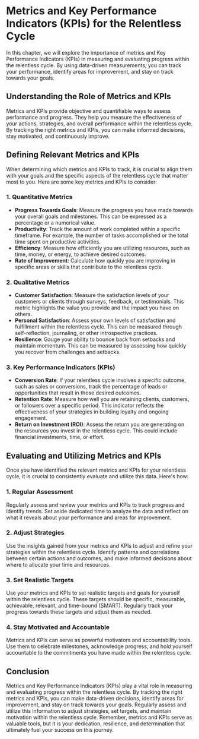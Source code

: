 Metrics and Key Performance Indicators (KPIs) for the Relentless Cycle
==================================================================================

In this chapter, we will explore the importance of metrics and Key Performance Indicators (KPIs) in measuring and evaluating progress within the relentless cycle. By using data-driven measurements, you can track your performance, identify areas for improvement, and stay on track towards your goals.

**Understanding the Role of Metrics and KPIs**
----------------------------------------------

Metrics and KPIs provide objective and quantifiable ways to assess performance and progress. They help you measure the effectiveness of your actions, strategies, and overall performance within the relentless cycle. By tracking the right metrics and KPIs, you can make informed decisions, stay motivated, and continuously improve.

**Defining Relevant Metrics and KPIs**
--------------------------------------

When determining which metrics and KPIs to track, it is crucial to align them with your goals and the specific aspects of the relentless cycle that matter most to you. Here are some key metrics and KPIs to consider:

### **1. Quantitative Metrics**

* **Progress Towards Goals**: Measure the progress you have made towards your overall goals and milestones. This can be expressed as a percentage or a numerical value.
* **Productivity**: Track the amount of work completed within a specific timeframe. For example, the number of tasks accomplished or the total time spent on productive activities.
* **Efficiency**: Measure how efficiently you are utilizing resources, such as time, money, or energy, to achieve desired outcomes.
* **Rate of Improvement**: Calculate how quickly you are improving in specific areas or skills that contribute to the relentless cycle.

### **2. Qualitative Metrics**

* **Customer Satisfaction**: Measure the satisfaction levels of your customers or clients through surveys, feedback, or testimonials. This metric highlights the value you provide and the impact you have on others.
* **Personal Satisfaction**: Assess your own levels of satisfaction and fulfillment within the relentless cycle. This can be measured through self-reflection, journaling, or other introspective practices.
* **Resilience**: Gauge your ability to bounce back from setbacks and maintain momentum. This can be measured by assessing how quickly you recover from challenges and setbacks.

### **3. Key Performance Indicators (KPIs)**

* **Conversion Rate**: If your relentless cycle involves a specific outcome, such as sales or conversions, track the percentage of leads or opportunities that result in those desired outcomes.
* **Retention Rate**: Measure how well you are retaining clients, customers, or followers over a specific period. This indicator reflects the effectiveness of your strategies in building loyalty and ongoing engagement.
* **Return on Investment (ROI)**: Assess the return you are generating on the resources you invest in the relentless cycle. This could include financial investments, time, or effort.

**Evaluating and Utilizing Metrics and KPIs**
---------------------------------------------

Once you have identified the relevant metrics and KPIs for your relentless cycle, it is crucial to consistently evaluate and utilize this data. Here's how:

### **1. Regular Assessment**

Regularly assess and review your metrics and KPIs to track progress and identify trends. Set aside dedicated time to analyze the data and reflect on what it reveals about your performance and areas for improvement.

### **2. Adjust Strategies**

Use the insights gained from your metrics and KPIs to adjust and refine your strategies within the relentless cycle. Identify patterns and correlations between certain actions and outcomes, and make informed decisions about where to allocate your time and resources.

### **3. Set Realistic Targets**

Use your metrics and KPIs to set realistic targets and goals for yourself within the relentless cycle. These targets should be specific, measurable, achievable, relevant, and time-bound (SMART). Regularly track your progress towards these targets and adjust them as needed.

### **4. Stay Motivated and Accountable**

Metrics and KPIs can serve as powerful motivators and accountability tools. Use them to celebrate milestones, acknowledge progress, and hold yourself accountable to the commitments you have made within the relentless cycle.

**Conclusion**
--------------

Metrics and Key Performance Indicators (KPIs) play a vital role in measuring and evaluating progress within the relentless cycle. By tracking the right metrics and KPIs, you can make data-driven decisions, identify areas for improvement, and stay on track towards your goals. Regularly assess and utilize this information to adjust strategies, set targets, and maintain motivation within the relentless cycle. Remember, metrics and KPIs serve as valuable tools, but it is your dedication, resilience, and determination that ultimately fuel your success on this journey.
